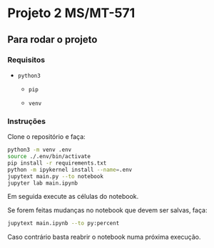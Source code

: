 # Projeto 2 MS/MT-571

## Para rodar o projeto

### Requisitos

- `python3`

  - `pip`

  - `venv`

### Instruções

Clone o repositório e faça:

```sh
python3 -m venv .env
source ./.env/bin/activate
pip install -r requirements.txt
python -m ipykernel install --name=.env
jupytext main.py --to notebook
jupyter lab main.ipynb
```

Em seguida execute as células do notebook.

Se forem feitas mudanças no notebook que devem ser salvas, faça:

```sh
jupytext main.ipynb --to py:percent
```

Caso contrário basta reabrir o notebook numa próxima execução.

